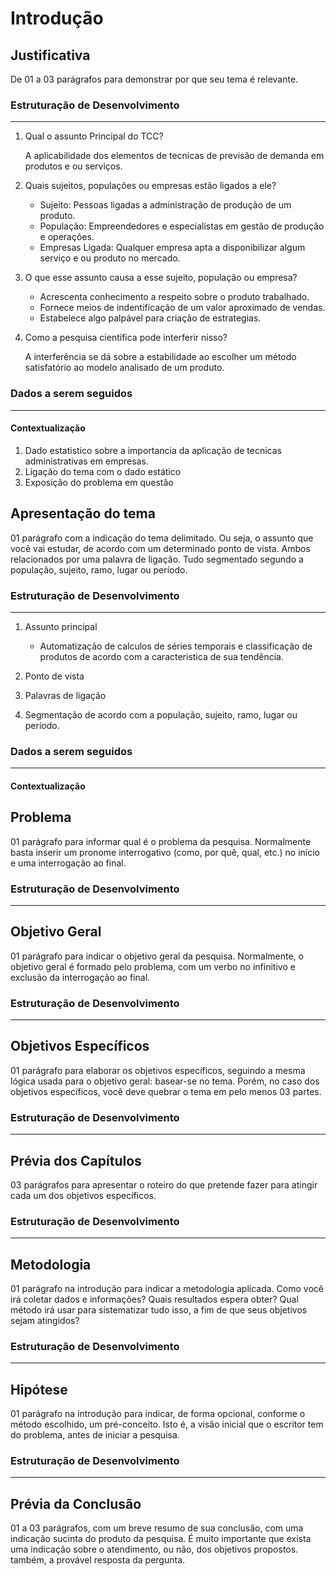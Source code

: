 # Introdução

## Justificativa

De 01 a 03 parágrafos para demonstrar por que seu tema é relevante.

### Estruturação de Desenvolvimento
---
 1. Qual o assunto Principal do TCC?

    A aplicabilidade dos elementos de tecnicas de previsão de demanda em produtos e ou serviços.

 2. Quais sujeitos, populações ou empresas estão ligados a ele?
     - Sujeito: Pessoas ligadas a administração de produção de um produto.
     - População: Empreendedores e especialistas em gestão de produção e operações.
     - Empresas Ligada: Qualquer empresa apta a disponibilizar algum serviço e ou produto no mercado.
     
 3. O que esse assunto causa a esse sujeito, população ou empresa?

     - Acrescenta conhecimento a respeito sobre o produto trabalhado.
     - Fornece meios de indentificação de um valor aproximado de vendas.
     - Estabelece algo palpável para criação de estrategias.

 4. Como a pesquisa científica pode interferir nisso?

    A interferência se dá sobre a estabilidade ao escolher um método satisfatório ao modelo analisado de um produto.

### Dados a serem seguidos
---
#### Contextualização

 1. Dado estatistico sobre a importancia da aplicação de tecnicas administrativas em empresas.
 2. Ligação do tema com o dado estático
 3. Exposição do problema em questão

## Apresentação do tema

01 parágrafo com a indicação do tema delimitado. Ou seja, o assunto que você vai estudar, de acordo com um determinado ponto de vista. Ambos relacionados por uma palavra de ligação. Tudo segmentado segundo a população, sujeito, ramo, lugar ou período.

### Estruturação de Desenvolvimento
---

 1. Assunto principal
    
     - Automatização de calculos de séries temporais e classificação de produtos de acordo com a caracteristica de sua tendência.

 2. Ponto de vista
 3. Palavras de ligação
 4. Segmentação de acordo com a população, sujeito, ramo, lugar ou período.

### Dados a serem seguidos
---
#### Contextualização

## Problema

01 parágrafo para informar qual é o problema da pesquisa. Normalmente basta inserir um pronome interrogativo (como, por quê, qual, etc.) no início e uma interrogação ao final.

### Estruturação de Desenvolvimento
---

## Objetivo Geral

01 parágrafo para indicar o objetivo geral da pesquisa. Normalmente, o objetivo geral é formado pelo problema, com um verbo no infinitivo e exclusão da interrogação ao final.

### Estruturação de Desenvolvimento
---

## Objetivos Específicos

01 parágrafo para elaborar os objetivos específicos, seguindo a mesma lógica usada para o objetivo geral: basear-se no tema. Porém, no caso dos objetivos específicos, você deve quebrar o tema em pelo menos 03 partes.

### Estruturação de Desenvolvimento
---

## Prévia dos Capítulos

03 parágrafos para apresentar o roteiro do que pretende fazer para atingir cada um dos objetivos específicos.

### Estruturação de Desenvolvimento
---

## Metodologia

01 parágrafo na introdução para indicar a metodologia aplicada. Como você irá coletar dados e informações? Quais resultados espera obter? Qual método irá usar para sistematizar tudo isso, a fim de que seus objetivos sejam atingidos?

### Estruturação de Desenvolvimento
---

## Hipótese

01 parágrafo na introdução para indicar, de forma opcional, conforme o método escolhido, um pré-conceito. Isto é, a visão inicial que o escritor tem do problema, antes de iniciar a pesquisa.

### Estruturação de Desenvolvimento
---

## Prévia da Conclusão

01 a 03 parágrafos, com um breve resumo de sua conclusão, com uma indicação sucinta do produto da pesquisa. É muito importante que exista uma indicação sobre o atendimento, ou não, dos objetivos propostos. também, a provável resposta da pergunta.